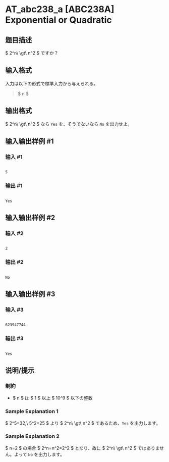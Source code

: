 # AT_abc238_a [ABC238A] Exponential or Quadratic

## 题目描述

[problemUrl]: https://atcoder.jp/contests/abc238/tasks/abc238_a

$ 2^n\ \gt\ n^2 $ ですか？

## 输入格式

入力は以下の形式で標準入力から与えられる。

> $ n $

## 输出格式

$ 2^n\ \gt\ n^2 $ なら `Yes` を、そうでないなら `No` を出力せよ。

## 输入输出样例 #1

### 输入 #1

```
5
```

### 输出 #1

```
Yes
```

## 输入输出样例 #2

### 输入 #2

```
2
```

### 输出 #2

```
No
```

## 输入输出样例 #3

### 输入 #3

```
623947744
```

### 输出 #3

```
Yes
```

## 说明/提示

### 制約

- $ n $ は $ 1 $ 以上 $ 10^9 $ 以下の整数

### Sample Explanation 1

$ 2^5=32,\ 5^2=25 $ より $ 2^n\ \gt\ n^2 $ であるため、`Yes` を出力します。

### Sample Explanation 2

$ n=2 $ の場合 $ 2^n=n^2=2^2 $ となり、故に $ 2^n\ \gt\ n^2 $ ではありません。よって `No` を出力します。